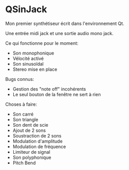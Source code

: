 ﻿QSinJack
========

Mon premier synthétiseur écrit dans l'environnement Qt.

Une entrée midi jack et une sortie audio mono jack.

Ce qui fonctionne pour le moment:

* Son monophonique
* Vélocité activé
* Son sinusoïdal
* Stereo mise en place

Bugs connus:

* Gestion des "note off" incohérents
* Le seul bouton de la fenêtre ne sert à rien

Choses à faire:

* Son carré
* Son triangle
* Son dent de scie
* Ajout de 2 sons
* Soustraction de 2 sons
* Modulation d'amplitude
* Modulation de fréquence
* Limiteur de signal
* Son polyphonique
* Pitch Bend
